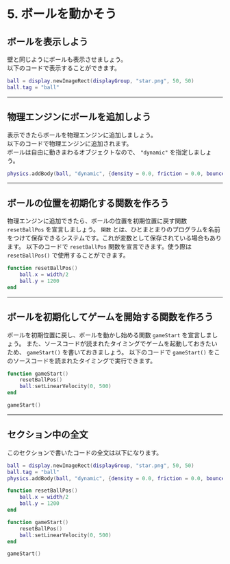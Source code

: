 # 5. ボールを動かそう

## ボールを表示しよう
壁と同じようにボールも表示させましょう。  
以下のコードで表示することができます。

```lua
ball = display.newImageRect(displayGroup, "star.png", 50, 50)
ball.tag = "ball"
```

- - -

## 物理エンジンにボールを追加しよう
表示できたらボールを物理エンジンに追加しましょう。  
以下のコードで物理エンジンに追加されます。  
ボールは自由に動きまわるオブジェクトなので、 `"dynamic"` を指定しましょう。

```lua
physics.addBody(ball, "dynamic", {density = 0.0, friction = 0.0, bounce = 1.0})
```

- - -

## ボールの位置を初期化する関数を作ろう
物理エンジンに追加できたら、ボールの位置を初期位置に戻す関数 `resetBallPos` を宣言しましょう。
`関数` とは、ひとまとまりのプログラムを名前をつけて保存できるシステムです。これが変数として保存されている場合もあります。
以下のコードで `resetBallPos` 関数を宣言できます。使う際は `resetBallPos()` で使用することができます。

```lua
function resetBallPos()
    ball.x = width/2
    ball.y = 1200
end
```

- - -

## ボールを初期化してゲームを開始する関数を作ろう
ボールを初期位置に戻し、ボールを動かし始める関数 `gameStart` を宣言しましょう。
また、ソースコードが読まれたタイミングでゲームを起動しておきたいため、 `gameStart()` を書いておきましょう。
以下のコードで `gameStart()` をこのソースコードを読まれたタイミングで実行できます。

```lua
function gameStart()
    resetBallPos()
    ball:setLinearVelocity(0, 500)
end

gameStart()
```

- - -

## セクション中の全文
このセクションで書いたコードの全文は以下になります。

```lua
ball = display.newImageRect(displayGroup, "star.png", 50, 50)
ball.tag = "ball"
physics.addBody(ball, "dynamic", {density = 0.0, friction = 0.0, bounce = 1.0})

function resetBallPos()
    ball.x = width/2
    ball.y = 1200
end

function gameStart()
    resetBallPos()
    ball:setLinearVelocity(0, 500)
end

gameStart()
```